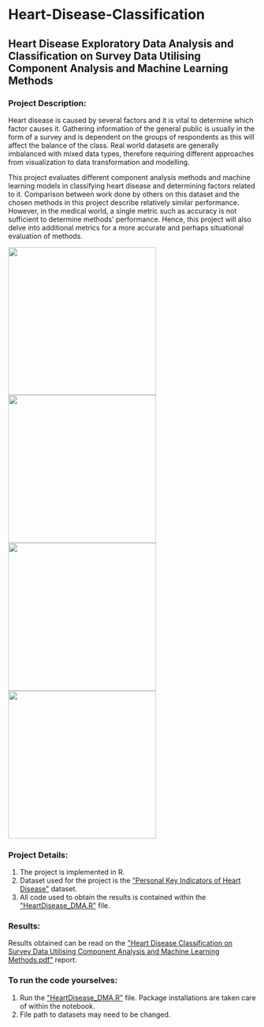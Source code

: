# Heart-Disease-Classification
## Heart Disease Exploratory Data Analysis and Classification on Survey Data Utilising Component Analysis and Machine Learning Methods
### Project Description: 

Heart disease is caused by several factors and it is vital to determine which factor causes it. Gathering 
information of the general public is usually in the form of a survey and is dependent on the groups of respondents as this will 
affect the balance of the class. Real world datasets are generally imbalanced with mixed data types, therefore requiring different 
approaches from visualization to data transformation and modelling. 

This project evaluates different component analysis methods and machine learning models in classifying heart 
disease and determining factors related to it. Comparison between work done by others on this dataset and the chosen 
methods in this project describe relatively similar performance. However, in the medical world, a single metric such as accuracy 
is not sufficient to determine methods' performance. Hence, this project will also delve into additional metrics for a more accurate 
and perhaps situational evaluation of methods.

<img src="https://user-images.githubusercontent.com/49972425/172246167-5ae7bd69-dad0-4118-a6c3-58e743d7a1b4.png" height="300"> <img src="https://user-images.githubusercontent.com/49972425/172245899-fcf81adc-799f-4ee0-89bc-1959a0fbf79b.png" height="300"> 
<img src="https://user-images.githubusercontent.com/49972425/172246370-936c0f39-1fc6-414e-8c80-d43b383a1918.png" height="300"> <img src="https://user-images.githubusercontent.com/49972425/172247083-986013e8-06f5-4690-9716-6a27083068c0.png" height="300"> 

### Project Details:
1. The project is implemented in R.
2. Dataset used for the project is the ["Personal Key Indicators of Heart Disease"](https://www.kaggle.com/datasets/kamilpytlak/personal-key-indicators-of-heart-disease) dataset.
3. All code used to obtain the results is contained within the ["HeartDisease_DMA.R"](https://github.com/khoryongteng/Heart-Disease-Classification/blob/main/HeartDisease_DMA.R) file.

### Results:
Results obtained can be read on the ["Heart Disease Classification on Survey Data Utilising Component Analysis and Machine Learning Methods.pdf"](https://github.com/khoryongteng/Heart-Disease-Classification/blob/main/Heart%20Disease%20Classification%20on%20Survey%20Data%20Utilising%20Component%20Analysis%20and%20Machine%20Learning%20Methods.pdf) report.

### To run the code yourselves:
1. Run the ["HeartDisease_DMA.R"](https://github.com/khoryongteng/Heart-Disease-Classification/blob/main/HeartDisease_DMA.R) file. Package installations are taken care of within the notebook.
2. File path to datasets may need to be changed.
